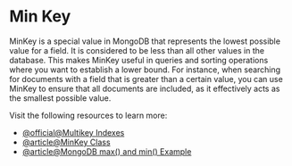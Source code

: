 # Min Key

MinKey is a special value in MongoDB that represents the lowest possible value for a field. It is considered to be less than all other values in the database. This makes MinKey useful in queries and sorting operations where you want to establish a lower bound. For instance, when searching for documents with a field that is greater than a certain value, you can use MinKey to ensure that all documents are included, as it effectively acts as the smallest possible value.

Visit the following resources to learn more:

- [@official@Multikey Indexes](https://www.mongodb.com/docs/manual/core/indexes/index-types/index-multikey/)
- [@article@MinKey Class](https://mongodb.github.io/node-mongodb-native/4.2/classes/MinKey.html)
- [@article@MongoDB max() and min() Example](https://examples.javacodegeeks.com/software-development/mongodb/mongodb-max-and-min-example/)